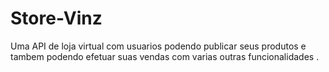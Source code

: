 # Store-Vinz
Uma API de loja virtual com usuarios podendo publicar seus produtos e tambem podendo efetuar suas vendas com varias outras funcionalidades .

